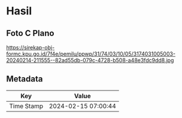 # Hasil

## Foto C Plano

https://sirekap-obj-formc.kpu.go.id/7f4e/pemilu/ppwp/31/74/03/10/05/3174031005003-20240214-211555--82ad55db-079c-4728-b508-a48e3fdc9dd8.jpg


## Metadata

| Key        | Value               |
| ---------- | ------------------- |
| Time Stamp | 2024-02-15 07:00:44 |




